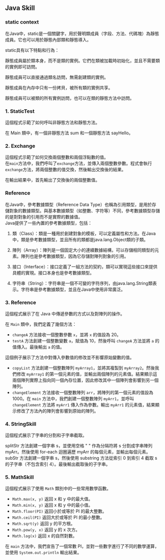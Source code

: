 ## Java Skill


### static context
在Java中，static是一個關鍵字，用於聲明類成員（字段、方法、代碼塊）為靜態成員。它也可以用於靜態內部類和靜態導入。        
        
static具有以下特點和行為：        
        
靜態成員屬於類本身，而不是類的實例。它們在類被加載時初始化，並且不需要類的實例即可訪問。        
        
靜態成員可以直接通過類名訪問，無需創建類的實例。    
        
靜態成員在內存中只有一份拷貝，被所有類的實例共享。      
        
靜態成員可以被類的所有實例訪問，也可以在類的靜態方法中訪問。        

### 1. StaticTest
這個程式示範了如何呼叫非靜態方法和靜態方法。     
       
在 Main 類中，有一個非靜態方法 sum 和一個靜態方法 sayHello。    

### 2. Exchange 
這個程式示範了如何交換兩個整數和兩個浮點數的值。          
在`main`方法中，我們呼叫了`exchange`方法，並傳入兩個整數參數。程式會執行 `exchange`方法，將兩個整數的值交換，然後輸出交換後的結果。         
      
在輸出結果中，首先輸出了交換後的兩個整數值。      

### Reference
在Java中，參考數據類型（Reference Data Type）也稱為引用類型，是用於存儲對象的數據類型。與基本數據類型（如整數、字符等）不同，參考數據類型存儲的是對對象的引用而不是實際的數據值。     
Java提供了一些內置的參考數據類型，包括：      
      
1. 類（Class）：類是一種用於創建對象的模板，可以定義屬性和方法。在Java中，類是參考數據類型，並且所有的類都是java.lang.Object類的子類。      
      
2. 陣列（Array）：陣列是一個固定大小的連續數據結構，可以存儲相同類型的元素。陣列也是參考數據類型，因為它存儲對陣列對象的引用。      
      
3. 接口（Interface）：接口定義了一組方法的契約，類可以實現這些接口來提供具體的實現。接口本身也是參考數據類型。      
      
4. 字符串（String）：字符串是一個不可變的字符序列，由java.lang.String類表示。字符串是參考數據類型，並且在Java中使用非常廣泛。      

### 3. Reference

這個程式展示了在 Java 中傳遞參數的方式以及對陣列的操作。      
     
在 `Main` 類中，我們定義了幾個方法：     
     
- `changeA` 方法接收一個整數參數 `x`，並將 `x` 的值設為 20。
- `testA` 方法創建一個整數變數 `a`，賦值為 10，然後呼叫 `changeA` 方法並將 `a` 的值傳入。最後輸出 `a` 的值。     
     
這個例子展示了方法中對傳入參數值的修改並不影響原始變數的值。
- `copyList` 方法創建一個整數陣列 `myArray1`，並將其複製到 `myArray2`。然後我們修改 `myArray1` 的第一個元素的值，並輸出兩個陣列的元素值。結果顯示這兩個陣列實際上指向同一個內存位置，因此修改其中一個陣列會影響到另一個陣列。
- `changeElement` 方法接收一個整數陣列 `arr`，將陣列的第一個元素的值設為 1000。在 `main` 方法中，我們創建一個整數陣列 `myArr1`，並呼叫 `changeElement` 方法將 `myArr1` 傳入作為參數。輸出 `myArr1` 的元素值，結果顯示修改了方法內的陣列會影響到原始的陣列。      

### 4. StringSkill
這個程式展示了字串的分割和子字串截取。      
      
splitStr 方法創建一個字串 s，並使用空格 " " 作為分隔符將 s 分割成字串陣列 myArr。然後使用 for-each 迴圈遍歷 myArr 的每個元素，並輸出每個元素。
subStr 方法創建一個字串 s，然後使用 substring 方法從索引 0 到索引 4 截取 s 的子字串（不包含索引 4）。最後輸出截取後的子字串。      

### 5. MathSkill
      
這個程式展示了使用 `Math` 類別中的一些常用數學函數。      
      
- `Math.max(x, y)` 返回 x 和 y 中的最大值。
- `Math.min(x, y)` 返回 x 和 y 中的最小值。
- `Math.floor(PI)` 返回小於或等於 PI 的最大整數。
- `Math.ceil(PI)` 返回大於或等於 PI 的最小整數。
- `Math.sqrt(y)` 返回 y 的平方根。
- `Math.pow(y, x)` 返回 y 的 x 次方。
- `Math.log(x)` 返回 x 的自然對數。
      
在 `main` 方法中，我們宣告了一個常數 PI，並對一些數字進行了不同的數學運算，並使用 `System.out.println` 輸出結果。      